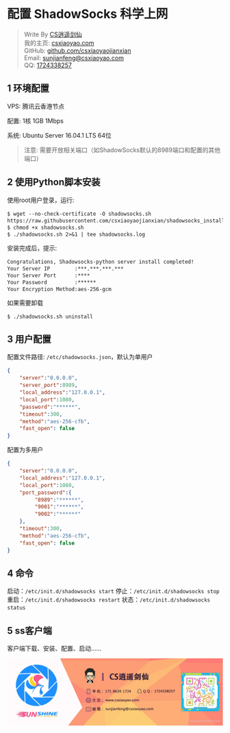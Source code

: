 # 配置 ShadowSocks 科学上网
> Write By [CS逍遥剑仙](http://home.ustc.edu.cn/~cssjf/)   
> 我的主页: [csxiaoyao.com](https://csxiaoyao.com)   
> GitHub: [github.com/csxiaoyaojianxian](https://github.com/csxiaoyaojianxian)   
> Email: [sunjianfeng@csxiaoyao.com](mailto:sunjianfeng@csxiaoyao.com)  
> QQ: [1724338257](http://wpa.qq.com/msgrd?uin=1724338257&site=qq&menu=yes)

## 1 环境配置

VPS: 腾讯云香港节点

配置: 1核 1GB 1Mbps

系统: Ubuntu Server 16.04.1 LTS 64位

> 注意: 需要开放相关端口（如ShadowSocks默认的8989端口和配置的其他端口）

## 2 使用Python脚本安装 

使用root用户登录，运行:

```shell
$ wget --no-check-certificate -O shadowsocks.sh https://raw.githubusercontent.com/csxiaoyaojianxian/shadowsocks_install/master/shadowsocks.sh
$ chmod +x shadowsocks.sh
$ ./shadowsocks.sh 2>&1 | tee shadowsocks.log
```

安装完成后，提示:

```
Congratulations, Shadowsocks-python server install completed!
Your Server IP        :***.***.***.***
Your Server Port      :****
Your Password         :******
Your Encryption Method:aes-256-gcm
```

如果需要卸载

```shell
$ ./shadowsocks.sh uninstall
```

## 3 用户配置

配置文件路径: `/etc/shadowsocks.json`，默认为单用户

```json
{
    "server":"0.0.0.0",
    "server_port":8989,
    "local_address":"127.0.0.1",
    "local_port":1080,
    "password":"******",
    "timeout":300,
    "method":"aes-256-cfb",
    "fast_open": false
}
```
配置为多用户
```json
{
    "server":"0.0.0.0",
    "local_address":"127.0.0.1",
    "local_port":1080,
    "port_password":{
         "8989":"******",
         "9001":"******",
         "9002":"******"
    },
    "timeout":300,
    "method":"aes-256-cfb",
    "fast_open": false
}
```
## 4 命令

启动：`/etc/init.d/shadowsocks start`
停止：`/etc/init.d/shadowsocks stop`
重启：`/etc/init.d/shadowsocks restart`
状态：`/etc/init.d/shadowsocks status`

## 5 ss客户端

客户端下载、安装、配置、启动……

![sign](https://raw.githubusercontent.com/csxiaoyaojianxian/ImageHosting/master/img/sign.jpg)